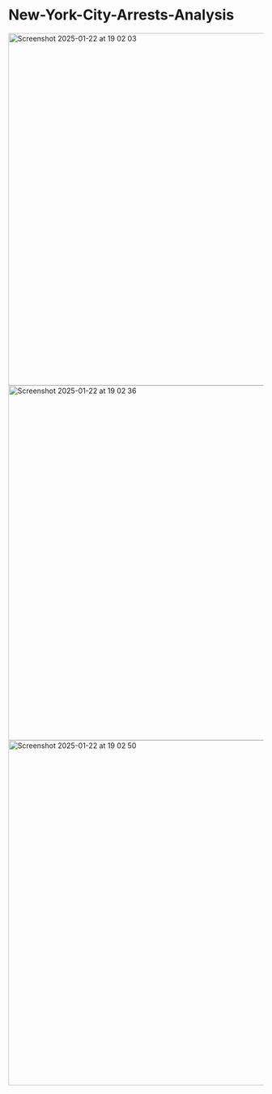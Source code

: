 # New-York-City-Arrests-Analysis



<img width="694" alt="Screenshot 2025-01-22 at 19 02 03" src="https://github.com/user-attachments/assets/9e9317ba-8973-427c-9b49-b2384ecf1a0a" />


<img width="699" alt="Screenshot 2025-01-22 at 19 02 36" src="https://github.com/user-attachments/assets/bbf38f06-cef0-43a4-afab-ee028adf78c9" />


<img width="680" alt="Screenshot 2025-01-22 at 19 02 50" src="https://github.com/user-attachments/assets/7c644868-06d2-4ce7-8160-88e9d094729c" />
